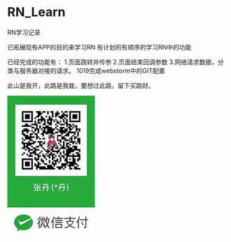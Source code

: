 # RN_Learn
RN学习记录

已拓展现有APP的目的来学习RN
有计划的有顺序的学习RN中的功能

已经完成的功能有：
1.页面跳转并传参
2.页面结束回调参数
3.网络请求数据，分类与服务器对接的请求。
1019完成webstorm中的GIT配置






此山是我开，此路是我栽，要想过此路，留下买路财。


![望鼓励](https://github.com/zhangdan183/ES6/blob/master/File/WechatIMG17.jpeg)
